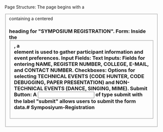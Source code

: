 Page Structure:
The page begins with a <fieldset> containing a centered <h3> heading for "SYMPOSIUM REGISTRATION".
Form:
Inside the <fieldset>, a <form> element is used to gather participant information and event preferences.
Input Fields:
Text Inputs: Fields for entering NAME, REGISTER NUMBER, COLLEGE, E-MAIL, and CONTACT NUMBER.
Checkboxes: Options for selecting TECHNICAL EVENTS (CODE HUNTER, CODE DEBUGGING, PAPER PRESENTATION) and NON-TECHNICAL EVENTS (DANCE, SINGING, MIME).
Submit Button:
A <input> of type submit with the label "submit" allows users to submit the form data.# Symposiyum-Registration
